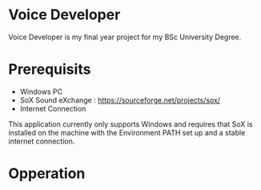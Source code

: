 # Voice Developer
Voice Developer is my final year project for my BSc University Degree.

# Prerequisits
  - Windows PC
  - SoX Sound eXchange : https://sourceforge.net/projects/sox/
  - Internet Connection

This application currently only supports Windows and requires that SoX is installed on the machine with the Environment PATH set up and a stable internet connection.

# Opperation